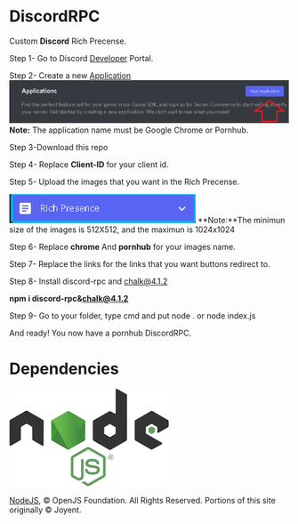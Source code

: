# DiscordRPC
Custom **Discord** Rich Precense.

Step 1- Go to Discord [Developer](https://discord.dev) Portal. 

Step 2- Create a new [Application](https://discord.com/developers/applications)
<img src = https://raw.githubusercontent.com/Carpodi/DiscordRPC/main/apps.png>
**Note:** The application name must be Google Chrome or Pornhub.

Step 3-Download this repo

Step 4- Replace **Client-ID** for your client id.

Step 5- Upload the images that you want in the Rich Precense.

<img src = https://raw.githubusercontent.com/Carpodi/DiscordRPC/main/richpresence.png>
**Note:**The minimun size of the images is 512X512, and the maximun is 1024x1024

Step 6- Replace **chrome** And **pornhub** for your images name.

Step 7- Replace the links for the links that you want buttons redirect to.

Step 8- Install discord-rpc and chalk@4.1.2

**npm i discord-rpc&chalk@4.1.2**

Step 9- Go to your folder, type cmd and put node . or node index.js

And ready! You now have a pornhub DiscordRPC.

# Dependencies 
![NodeJS logo](https://raw.githubusercontent.com/Carpodi/DiscordRPC/main/nodejs.png)

[NodeJS](https://nodejs.org/en/), © OpenJS Foundation. All Rights Reserved. Portions of this site originally © Joyent.